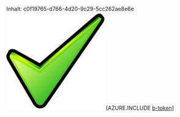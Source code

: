 Inhalt: c0f19765-d766-4d20-9c29-5cc262ae8e6e![Bild](20cdce92-e9b4-4427-90c8-91b3a66b0e6a.png)
[AZURE.INCLUDE [b-token](b1425894-57a0-46b2-9df8-5153e965de44.md)]
